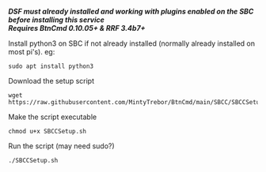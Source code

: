***DSF must already installed and working with plugins enabled on the SBC before installing this service***  
***Requires BtnCmd 0.10.05+ & RRF 3.4b7+***  

Install python3 on SBC if not already installed (normally already installed on most pi's). eg:
```
sudo apt install python3  
```  

Download the setup script
```
wget https://raw.githubusercontent.com/MintyTrebor/BtnCmd/main/SBCC/SBCCSetup.sh
```
Make the script executable  
```
chmod u+x SBCCSetup.sh
```  
Run the script (may need sudo?)
```
./SBCCSetup.sh
```

